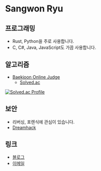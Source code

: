 # Sangwon Ryu

## 프로그래밍
- Rust, Python을 주로 사용합니다.
- C, C#, Java, JavaScript도 가끔 사용합니다.

## 알고리즘
- [Baekjoon Online Judge](https://www.acmicpc.net/user/sangwon090)
  - [Solved.ac](https://solved.ac/profile/sangwon090)

[![Solved.ac Profile](http://mazassumnida.wtf/api/generate_badge?boj=sangwon090)](https://solved.ac/profile/sangwon090)

## 보안
- 리버싱, 포렌식에 관심이 있습니다.
- [Dreamhack](https://dreamhack.io/users/3826)

## 링크
- [블로그](https://blog.sryu.dev/)
- [이메일](mailto:me@sryu.dev)

